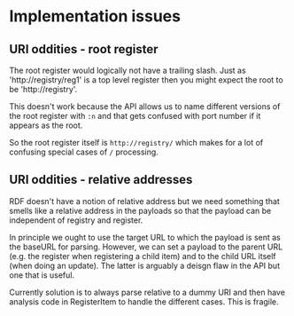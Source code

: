 # Implementation issues

## URI oddities - root register

The root register would logically not have a trailing slash. Just as 'http://registry/reg1' is a top level register then you might expect the root to be 'http://registry'.

This doesn't work because the API allows us to name different versions of the root register with `:n` and that gets confused with port number if it appears as the root.

So the root register itself is `http://registry/` which makes for a lot of confusing special cases of `/` processing.

## URI oddities - relative addresses

RDF doesn't have a notion of relative address but we need something that smells like a relative address in the payloads so that the payload can be independent of registry and register.

In principle we ought to use the target URL to which the payload is sent as the baseURL for parsing. However, we can set a payload to the parent URL (e.g. the register when registering a child item) and to the child URL itself (when doing an update). The latter is arguably a deisgn flaw in the API but one that is useful.

Currently solution is to always parse relative to a dummy URI and then have analysis code in RegisterItem to handle the different cases. This is fragile.


